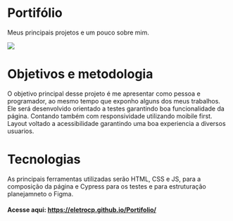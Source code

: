# Portifólio
Meus principais projetos e um pouco sobre mim.

![](gif/short-demonstration.gif)

# Objetivos e metodologia
O objetivo principal desse projeto é me apresentar como pessoa e programador, ao mesmo tempo que exponho alguns dos meus trabalhos.
Ele será desenvolvido orientado a testes garantindo boa funcionalidade da página. Contando também com responsividade utilizando moibile first.
Layout voltado a acessibilidade garantindo uma boa experiencia a diversos usuarios.

# Tecnologias
As principais ferramentas utilizadas serão HTML, CSS e JS, para a composição da página e Cypress para os testes e para estruturação planejamneto o Figma.

#### Acesse aqui: https://eletrocp.github.io/Portifolio/
